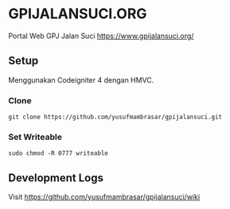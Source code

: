 # GPIJALANSUCI.ORG

Portal Web GPJ Jalan Suci https://www.gpijalansuci.org/

## Setup

Menggunakan Codeigniter 4 dengan HMVC.

### Clone 

```
git clone https://github.com/yusufmambrasar/gpijalansuci.git
```

### Set Writeable

```
sudo chmod -R 0777 writeable
```

## Development Logs ##

Visit https://github.com/yusufmambrasar/gpijalansuci/wiki